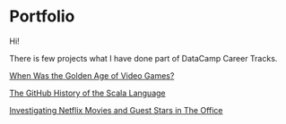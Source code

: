 # Portfolio


Hi!

There is few projects what I have done part of DataCamp Career Tracks.

<a href="https://github.com/emmituuk/Portfolio/blob/main/01_When_Was_the_Golden_Age_of_Video_Games.ipynb">When Was the Golden Age of Video Games?</a>

<a href="https://github.com/emmituuk/Portfolio/blob/main/02_The_GitHub_History_of_the_Scala_Language.ipynb">The GitHub History of the Scala Language</a>

<a href="https://github.com/emmituuk/Portfolio/blob/main/03_Investigating_Netflix_Movies_and_Guest_Stars_in_The_Office.ipynb">Investigating Netflix Movies and Guest Stars in The Office</a>
